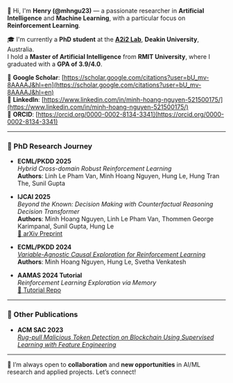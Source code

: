 👋 Hi, I'm **Henry (@mhngu23)** — a passionate researcher in **Artificial Intelligence** and **Machine Learning**, with a particular focus on **Reinforcement Learning**.

🎓 I'm currently a **PhD student** at the **[A2i2 Lab](https://www.deakin.edu.au/a2i2)**, **Deakin University**, Australia.  
I hold a **Master of Artificial Intelligence** from **RMIT University**, where I graduated with a **GPA of 3.9/4.0**.

📌 **Google Scholar**: [https://scholar.google.com/citations?user=bU_mv-8AAAAJ&hl=en](https://scholar.google.com/citations?user=bU_mv-8AAAAJ&hl=en)  
🔗 **LinkedIn**: [https://www.linkedin.com/in/minh-hoang-nguyen-521500175/](https://www.linkedin.com/in/minh-hoang-nguyen-521500175/)  
🧬 **ORCID**: [https://orcid.org/0000-0002-8134-3341](https://orcid.org/0000-0002-8134-3341)

---

### 📖 PhD Research Journey

- **ECML/PKDD 2025**  
  *Hybrid Cross-domain Robust Reinforcement Learning*  
  **Authors**: Linh Le Pham Van, Minh Hoang Nguyen, Hung Le, Hung Tran The, Sunil Gupta

- **IJCAI 2025**  
  *Beyond the Known: Decision Making with Counterfactual Reasoning Decision Transformer*  
  **Authors**: Minh Hoang Nguyen, Linh Le Pham Van, Thommen George Karimpanal, Sunil Gupta, Hung Le  
  [📄 arXiv Preprint](https://arxiv.org/pdf/2505.09114)

- **ECML/PKDD 2024**  
  *[Variable-Agnostic Causal Exploration for Reinforcement Learning](https://doi.org/10.1007/978-3-031-70344-7_13)*  
  **Authors**: Minh Hoang Nguyen, Hung Le, Svetha Venkatesh

- **AAMAS 2024 Tutorial**  
  *Reinforcement Learning Exploration via Memory*  
  [📘 Tutorial Repo](https://github.com/rl-memory-exploration-tutorial/rl-memory-exploration-tutorial.github.io)

---

### 📄 Other Publications

- **ACM SAC 2023**  
  *[Rug-pull Malicious Token Detection on Blockchain Using Supervised Learning with Feature Engineering](https://doi.org/10.1145/3579375.3579385)*

---

🤝 I’m always open to **collaboration** and **new opportunities** in AI/ML research and applied projects. Let’s connect!


<!---
mhngu23/mhngu23 is a ✨ special ✨ repository because its `README.md` (this file) appears on your GitHub profile.
You can click the Preview link to take a look at your changes.
--->
